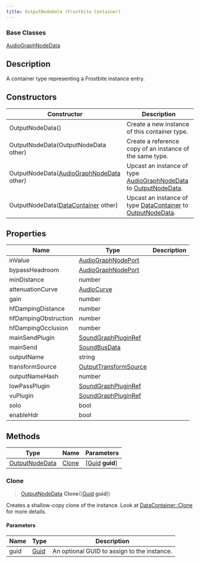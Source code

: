 ```yaml
---
title: OutputNodeData (Frostbite Container)
---
```

### Base Classes

[AudioGraphNodeData](AudioGraphNodeData)

## Description

A container type representing a Frostbite instance entry.

## Constructors

| Constructor                                                               | Description                                                                                                         |
| ------------------------------------------------------------------------- | ------------------------------------------------------------------------------------------------------------------- |
| OutputNodeData()                                                          | Create a new instance of this container type.                                                                       |
| OutputNodeData(OutputNodeData other)                                      | Create a reference copy of an instance of the same type.                                                            |
| OutputNodeData([AudioGraphNodeData](AudioGraphNodeData) other)            | Upcast an instance of type [AudioGraphNodeData](AudioGraphNodeData) to [OutputNodeData](OutputNodeData).            |
| OutputNodeData([DataContainer](/vext/ref/cls/shr/datacontainer) other) | Upcast an instance of type [DataContainer](/vext/ref/cls/shr/datacontainer) to [OutputNodeData](OutputNodeData). |

## Properties

| Name                 | Type                                           | Description |
| -------------------- | ---------------------------------------------- | ----------- |
| inValue              | [AudioGraphNodePort](AudioGraphNodePort)       |             |
| bypassHeadroom       | [AudioGraphNodePort](AudioGraphNodePort)       |             |
| minDistance          | number                                         |             |
| attenuationCurve     | [AudioCurve](AudioCurve)                       |             |
| gain                 | number                                         |             |
| hfDampingDistance    | number                                         |             |
| hfDampingObstruction | number                                         |             |
| hfDampingOcclusion   | number                                         |             |
| mainSendPlugin       | [SoundGraphPluginRef](SoundGraphPluginRef)     |             |
| mainSend             | [SoundBusData](SoundBusData)                   |             |
| outputName           | string                                         |             |
| transformSource      | [OutputTransformSource](OutputTransformSource) |             |
| outputNameHash       | number                                         |             |
| lowPassPlugin        | [SoundGraphPluginRef](SoundGraphPluginRef)     |             |
| vuPlugin             | [SoundGraphPluginRef](SoundGraphPluginRef)     |             |
| solo                 | bool                                           |             |
| enableHdr            | bool                                           |             |

## Methods

| Type                             | Name            | Parameters                                     |
| -------------------------------- | --------------- | ---------------------------------------------- |
| [OutputNodeData](OutputNodeData) | [Clone](#clone) | \[[Guid](/vext/ref/cls/shr/guid) **guid**\] |

### Clone

> [OutputNodeData](OutputNodeData) **Clone**(\[[Guid](/vext/ref/cls/shr/guid) **guid**\])

Creates a shallow-copy clone of the instance. Look at [DataContainer::Clone](/vext/ref/cls/shr/datacontainer#clone) for more details.

#### Parameters

| Name | Type         | Description                                 |
| ---- | ------------ | ------------------------------------------- |
| guid | [Guid](Guid) | An optional GUID to assign to the instance. |
